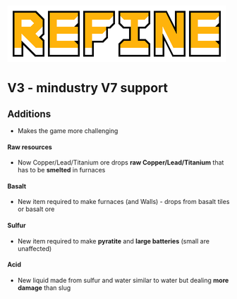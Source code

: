 ![logo](assets/preview.png)

# V3 - mindustry V7 support
## Additions
* Makes the game more challenging
#### Raw resources
* Now Copper/Lead/Titanium ore drops **raw Copper/Lead/Titanium** that has to be **smelted** in furnaces
#### Basalt
* New item required to make furnaces (and Walls) - drops from basalt tiles or basalt ore
#### Sulfur
* New item required to make **pyratite** and **large batteries** (small are unaffected)
#### Acid
* New liquid made from sulfur and water similar to water but dealing **more damage** than slug